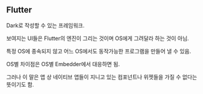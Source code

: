 ## Flutter
Dark로 작성할 수 있는 프레임워크.

보여지는 UI들은 Flutter의 엔진이 그리는 것이며 OS에게 그려달라 하는 것이 아님.

특정 OS에 종속되지 않고 어느 OS에서도 동작가능한 프로그램을 만들어 낼 수 있음.

OS별 차이점은 OS별 Embedder에서 대응하면 됨.

그러나 이 말은 앱 상 네이티브 앱들이 지니고 있는 컴포넌트나 위젯들을 가질 수 없다는 뜻이기도 함.